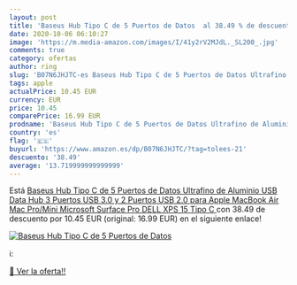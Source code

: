 ```yaml
---
layout: post
title: 'Baseus Hub Tipo C de 5 Puertos de Datos  al 38.49 % de descuento'
date: 2020-10-06 06:10:27
image: 'https://m.media-amazon.com/images/I/41y2rV2MJdL._SL200_.jpg'
comments: true
category: ofertas
author: ring
slug: 'B07N6JHJTC-es Baseus Hub Tipo C de 5 Puertos de Datos Ultrafino de...'
tags: apple
actualPrice: 10.45 EUR
currency: EUR
price: 10.45
comparePrice: 16.99 EUR
prodname: 'Baseus Hub Tipo C de 5 Puertos de Datos Ultrafino de Aluminio USB Data Hub 3 Puertos USB 3.0 y 2 Puertos USB 2.0 para Apple MacBook Air  Mac Pro/Mini  Microsoft Surface Pro  DELL XPS 15  Tipo C '
country: 'es'
flag: '🇪🇸'
buyurl: 'https://www.amazon.es/dp/B07N6JHJTC/?tag=tolees-21'
descuento: '38.49'
average: '13.719999999999999'
---
```


Está [Baseus Hub Tipo C de 5 Puertos de Datos Ultrafino de Aluminio USB Data Hub 3 Puertos USB 3.0 y 2 Puertos USB 2.0 para Apple MacBook Air  Mac Pro/Mini  Microsoft Surface Pro  DELL XPS 15  Tipo C ](https://www.amazon.es/dp/B07N6JHJTC/?tag=tolees-21) con 38.49 de descuento por 10.45 EUR (original: 16.99 EUR) en el siguiente enlace!

[![Baseus Hub Tipo C de 5 Puertos de Datos ](https://m.media-amazon.com/images/I/41y2rV2MJdL._SL200_.jpg)](https://www.amazon.es/dp/B07N6JHJTC/?tag=tolees-21)

ℹ️:


[🛒 Ver la oferta!!](https://www.amazon.es/dp/B07N6JHJTC/?tag=tolees-21)
